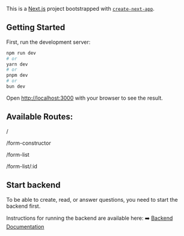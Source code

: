 This is a [Next.js](https://nextjs.org) project bootstrapped with [`create-next-app`](https://nextjs.org/docs/app/api-reference/cli/create-next-app).

## Getting Started

First, run the development server:

```bash
npm run dev
# or
yarn dev
# or
pnpm dev
# or
bun dev
```

Open [http://localhost:3000](http://localhost:3000) with your browser to see the result.

## Available Routes:

/

/form-constructor

/form-list

/form-list/:id

## Start backend

To be able to create, read, or answer questions, you need to start the backend first.

Instructions for running the backend are available here:
➡️ [Backend Documentation](https://github.com/AndreyProgrammGit/form-back)
